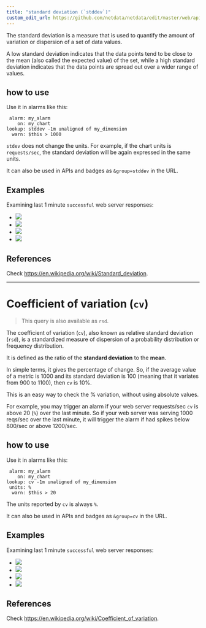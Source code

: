 ```yaml
---
title: "standard deviation (`stddev`)"
custom_edit_url: https://github.com/netdata/netdata/edit/master/web/api/queries/stddev/README.md
---
```




The standard deviation is a measure that is used to quantify the amount of variation or dispersion
of a set of data values.

A low standard deviation indicates that the data points tend to be close to the mean (also called the
expected value) of the set, while a high standard deviation indicates that the data points are spread
out over a wider range of values.

## how to use

Use it in alarms like this:

```
 alarm: my_alarm
    on: my_chart
lookup: stddev -1m unaligned of my_dimension
  warn: $this > 1000
```

`stdev` does not change the units. For example, if the chart units is `requests/sec`, the standard
deviation will be again expressed in the same units. 

It can also be used in APIs and badges as `&group=stddev` in the URL.

## Examples

Examining last 1 minute `successful` web server responses:

-   ![](https://registry.my-netdata.io/api/v1/badge.svg?chart=web_log_nginx.response_statuses&dimensions=success&group=min&after=-60&label=min)
-   ![](https://registry.my-netdata.io/api/v1/badge.svg?chart=web_log_nginx.response_statuses&dimensions=success&group=average&after=-60&label=average&value_color=yellow)
-   ![](https://registry.my-netdata.io/api/v1/badge.svg?chart=web_log_nginx.response_statuses&dimensions=success&group=stddev&after=-60&label=standard+deviation&value_color=orange)
-   ![](https://registry.my-netdata.io/api/v1/badge.svg?chart=web_log_nginx.response_statuses&dimensions=success&group=max&after=-60&label=max)

## References

Check <https://en.wikipedia.org/wiki/Standard_deviation>.

---

# Coefficient of variation (`cv`)

> This query is also available as `rsd`.

The coefficient of variation (`cv`), also known as relative standard deviation (`rsd`),
is a standardized measure of dispersion of a probability distribution or frequency distribution.

It is defined as the ratio of the **standard deviation** to the **mean**.  

In simple terms, it gives the percentage of change. So, if the average value of a metric is 1000
and its standard deviation is 100 (meaning that it variates from 900 to 1100), then `cv` is 10%.

This is an easy way to check the % variation, without using absolute values.

For example, you may trigger an alarm if your web server requests/sec `cv` is above 20 (`%`)
over the last minute. So if your web server was serving 1000 reqs/sec over the last minute,
it will trigger the alarm if had spikes below 800/sec or above 1200/sec.

## how to use

Use it in alarms like this:

```
 alarm: my_alarm
    on: my_chart
lookup: cv -1m unaligned of my_dimension
 units: %
  warn: $this > 20
```

The units reported by `cv` is always `%`.

It can also be used in APIs and badges as `&group=cv` in the URL.

## Examples

Examining last 1 minute `successful` web server responses:

-   ![](https://registry.my-netdata.io/api/v1/badge.svg?chart=web_log_nginx.response_statuses&dimensions=success&group=min&after=-60&label=min)
-   ![](https://registry.my-netdata.io/api/v1/badge.svg?chart=web_log_nginx.response_statuses&dimensions=success&group=average&after=-60&label=average&value_color=yellow)
-   ![](https://registry.my-netdata.io/api/v1/badge.svg?chart=web_log_nginx.response_statuses&dimensions=success&group=cv&after=-60&label=coefficient+of+variation&value_color=orange&units=pcent)
-   ![](https://registry.my-netdata.io/api/v1/badge.svg?chart=web_log_nginx.response_statuses&dimensions=success&group=max&after=-60&label=max)

## References

Check <https://en.wikipedia.org/wiki/Coefficient_of_variation>.


